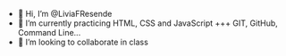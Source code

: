 - 👋 Hi, I’m @LiviaFResende
- 🌱 I’m currently practicing HTML, CSS and JavaScript +++ GIT, GitHub, Command Line... 
- 💞️ I’m looking to collaborate in class

<!---
LiviaFResende/LiviaFResende is a ✨ special ✨ repository because its `README.md` (this file) appears on your GitHub profile.
You can click the Preview link to take a look at your changes.
--->
